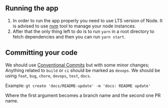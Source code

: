 ## Running the app

1. In order to run the app properly you need to use LTS version of Node. It is advised to use [nvm](https://github.com/nvm-sh/nvm) tool to manage your node instances.
2. After that the only thing left to do is to run `yarn` in a root directory to fetch dependencies and then you can run `yarn start`.

## Committing your code

We should use [Conventional Commits](https://www.conventionalcommits.org/en/v1.0.0/) but with some minor changes; Anything related to `build` or `ci` should be marked as `devops`. We should be using `feat`, `bug`, `chore`, `devops`, `test`, `docs`.

Example: `gt create 'docs/README-update' -m 'docs: README update'`

Where the first argument becomes a branch name and the second one PR name.
